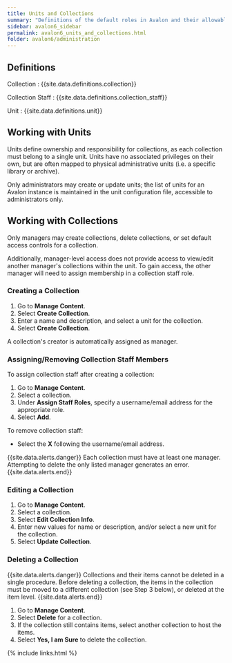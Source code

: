 ```yaml
---
title: Units and Collections
summary: "Definitions of the default roles in Avalon and their allowable actions."
sidebar: avalon6_sidebar
permalink: avalon6_units_and_collections.html
folder: avalon6/administration
---
```


## Definitions

Collection
: {{site.data.definitions.collection}}

Collection Staff
: {{site.data.definitions.collection_staff}}

Unit
: {{site.data.definitions.unit}}

## Working with Units

Units define ownership and responsibility for collections, as each collection must belong to a single unit. Units have no associated privileges on their own, but are often mapped to physical administrative units (i.e. a specific library or archive).

Only administrators may create or update units; the list of units for an Avalon instance is maintained in the unit configuration file, accessible to administrators only.

## Working with Collections

Only managers may create collections, delete collections, or set default access controls for a collection.

Additionally, manager-level access does not provide access to view/edit another manager's collections within the unit. To gain access, the other manager will need to assign membership in a collection staff role.

### Creating a Collection

1. Go to __Manage Content__.
2. Select __Create Collection__.
3. Enter a name and description, and select a unit for the collection.
4. Select __Create Collection__.

A collection's creator is automatically assigned as manager.

### Assigning/Removing Collection Staff Members

To assign collection staff after creating a collection:

1. Go to __Manage Content__.
2. Select a collection.
3. Under __Assign Staff Roles__, specify a username/email address for the appropriate role.
4. Select __Add__.

To remove collection staff:

* Select the __X__ following the username/email address.
   
{{site.data.alerts.danger}}
Each collection must have at least one manager. Attempting to delete the only listed manager generates an error.
{{site.data.alerts.end}}

### Editing a Collection

1. Go to __Manage Content__.
2. Select a collection.
3. Select __Edit Collection Info__.
4. Enter new values for name or description, and/or select a new unit for the collection.
5. Select __Update Collection__.

### Deleting a Collection

{{site.data.alerts.danger}}
Collections and their items cannot be deleted in a single procedure. Before deleting a collection, the items in the collection must be moved to a different collection (see Step 3 below), or deleted at the item level.
{{site.data.alerts.end}} 

1. Go to __Manage Content__.
2. Select __Delete__ for a collection.
3. If the collection still contains items, select another collection to host the items. 
4. Select __Yes, I am Sure__ to delete the collection.

{% include links.html %}